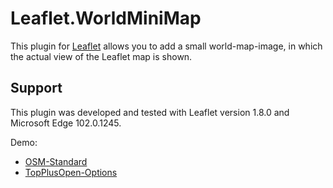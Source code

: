 Leaflet.WorldMiniMap
========================

This plugin for [Leaflet](https://leafletjs.com/) allows you to add a small world-map-image, in which the actual view of the Leaflet map is shown.

Support
-------
This plugin was developed and tested with Leaflet version 1.8.0 and Microsoft Edge 102.0.1245.

Demo:
* [OSM-Standard](https://maneoverland.github.io/leaflet.WorldMiniMap/)
* [TopPlusOpen-Options](https://maneoverland.github.io/leaflet.WorldMiniMap/tpo.html)
